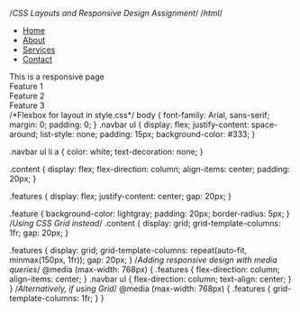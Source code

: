 /*CSS Layouts and Responsive Design Assignment*/
/*html*/
<!DOCTYPE html>
<html lang="en">
<head>
    <meta charset="UTF-8">
    <meta name="viewport" content="width=device-width, initial-scale=1.0">
    <title>Responsive Layout</title>
    <link rel="stylesheet" href="styles.css">
</head>
<body>
    <nav class="navbar">
        <ul>
            <li><a href="#">Home</a></li>
            <li><a href="#">About</a></li>
            <li><a href="#">Services</a></li>
            <li><a href="#">Contact</a></li>
        </ul>
    </nav>
    <main class="content">
        <section class="hero">This is a responsive page</section>
        <section class="features">
            <div class="feature">Feature 1</div>
            <div class="feature">Feature 2</div>
            <div class="feature">Feature 3</div>
        </section>
    </main>
</body>
</html>
/*Flexbox for layout in style.css*/
body {
    font-family: Arial, sans-serif;
    margin: 0;
    padding: 0;
}
.navbar ul {
    display: flex;
    justify-content: space-around;
    list-style: none;
    padding: 15px;
    background-color: #333;
}

.navbar ul li a {
    color: white;
    text-decoration: none;
}

.content {
    display: flex;
    flex-direction: column;
    align-items: center;
    padding: 20px;
}

.features {
    display: flex;
    justify-content: center;
    gap: 20px;
}

.feature {
    background-color: lightgray;
    padding: 20px;
    border-radius: 5px;
}
/*Using CSS Grid instead*/
.content {
    display: grid;
    grid-template-columns: 1fr;
    gap: 20px;
}

.features {
    display: grid;
    grid-template-columns: repeat(auto-fit, minmax(150px, 1fr));
    gap: 20px;
}
/*Adding responsive design with media queries*/
@media (max-width: 768px) {
    .features {
        flex-direction: column;
        align-items: center;
    }
    .navbar ul {
        flex-direction: column;
        text-align: center;
    }
}
/*Alternatively, if using Grid*/
@media (max-width: 768px) {
    .features {
        grid-template-columns: 1fr;
    }
}
